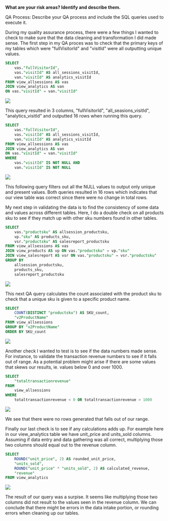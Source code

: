 **What are your risk areas? Identify and describe them.**

QA Process:
Describe your QA process and include the SQL queries used to execute it.

During my quality assurance process, there were a few things I wanted to check to make sure that the data cleaning and transformation I did made sense. The first step in my QA proces was to check that the primary keys of my tables which were "fullVisitorId" and "visitId" were all outputting unique values. 

```SQL
SELECT 
	vas."fullVisitorId", 
	vas."visitId" AS all_sessions_visitId,
	van."visitId" AS analytics_visitId
FROM view_allsessions AS vas
JOIN view_analytics AS van 
ON vas."visitId" = van."visitId"
```
![](https://i.imgur.com/dE2GrNz.png)

This query resulted in 3 columns, "fullVisitorId", "all_seasions_visitId", "analytics_visitId" and outputted 16 rows when running this query.

```SQL
SELECT 
	vas."fullVisitorId", 
	vas."visitId" AS all_sessions_visitId,
	van."visitId" AS analytics_visitId
FROM view_allsessions AS vas
JOIN view_analytics AS van 
ON vas."visitId" = van."visitId"
WHERE 
	vas."visitId" IS NOT NULL AND 
	van."visitId" IS NOT NULL
```

![](https://i.imgur.com/ggeW9qH.png)

This following query filters out all the NULL values to output only unique and present values. Both queries resulted in 16 rows which indicates that our view table was correct since there were no change in total rows.


My next step in validating the data is to find the consistency of some data and values across different tables. Here, I do a double check on all products sku to see if they match up with other sku numbers found in other tables. 

```SQL
SELECT 
	vas."productsku" AS allsession_productsku,
	vp."sku" AS products_sku,
	vsr."productsku" AS salesreport_productsku
FROM view_allsessions AS vas
JOIN view_products AS vp ON vas."productsku" = vp."sku"
JOIN view_salesreport AS vsr ON vas."productsku" = vsr."productsku"
GROUP BY
	allsession_productsku, 
 	products_sku, 
  	salesreport_productsku
```

![](https://i.imgur.com/aBYoOez.png)

This next QA query calculates the count associated with the product sku to check that a unique sku is given to a specific product name. 


```SQL
SELECT
	COUNT(DISTINCT "productsku") AS SKU_count,
	"v2ProductName"	
FROM view_allsessions
GROUP BY "v2ProductName"
ORDER BY SKU_count 
```

![](https://i.imgur.com/O6JOb7A.png)


Another check I wanted to test is to see if the data numbers made sense. For instance, to validate the transaction revenue numbers to see if it falls out of range. As a potential problem might arise if there are some values that skews our results, ie. values below 0 and over 1000. 

```SQL
SELECT 
	"totaltransactionrevenue"
FROM 
	view_allsessions
WHERE 
	totaltransactionrevenue < 0 OR totaltransactionrevenue > 1000
```

![](https://i.imgur.com/uvvvTTx.png)

We see that there were no rows generated that falls out of our range. 


Finally our last check is to see if any calculations adds up. For example here in our view_analytics table we have unit_price and units_sold columns. Assuming if data entry and data gathering was all correct, multiplying those two columns should equal out to the revenue column.

```SQL
SELECT 
	ROUND("unit_price", 2) AS rounded_unit_price, 
	"units_sold",
	ROUND("unit_price" * "units_sold", 2) AS calculated_revenue,
	"revenue"
FROM view_analytics 
```

![](https://i.imgur.com/1IRWvEg.png)

The result of our query was a surpise. It seems like multiplying those two columns did not result to the values seen in the revenue column. We can conclude that there might be errors in the data intake portion, or rounding errors when cleaning up our tables.
